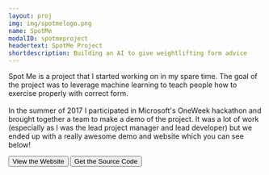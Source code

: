 ```yaml
---
layout: proj
img: img/spotmelogo.png
name: SpotMe
modalID: spotmeproject
headertext: SpotMe Project
shortdescription: Building an AI to give weightlifting form advice
---
```


<div class="container" style="max-width:100%">
        <div class="row">
            <div class="col-xl-6">
                <p class="pagetext">Spot Me is a project that I started working on in my spare time. 
                    The goal of the project was to leverage machine learning to teach people how to exercise properly with correct form. <br/> <br/>
                    In the summer of 2017 I participated in Microsoft's OneWeek hackathon and brought together a team to make a demo of the project.
                    It was a lot of work (especially as I was the lead project manager and lead developer) but we ended up with a really awesome demo and website which you can see below!
                    </p>
            </div>
            <div class="col-xl-6 text-center">
                <button type="button" class="btn btn-primary button-space" onclick="gtag('event', 'SpotMe_VisitWebsite'); window.open('https://spot-me-app.herokuapp.com','_blank');">View the Website</button>
                <button type="button" class="btn btn-primary button-space" onclick="gtag('event', 'SpotMe_ViewSourceCode'); window.open('https://www.github.com/craigaloewen/spotmecode','_blank');">Get the Source Code</button>
            </div>
        </div>
    </div>